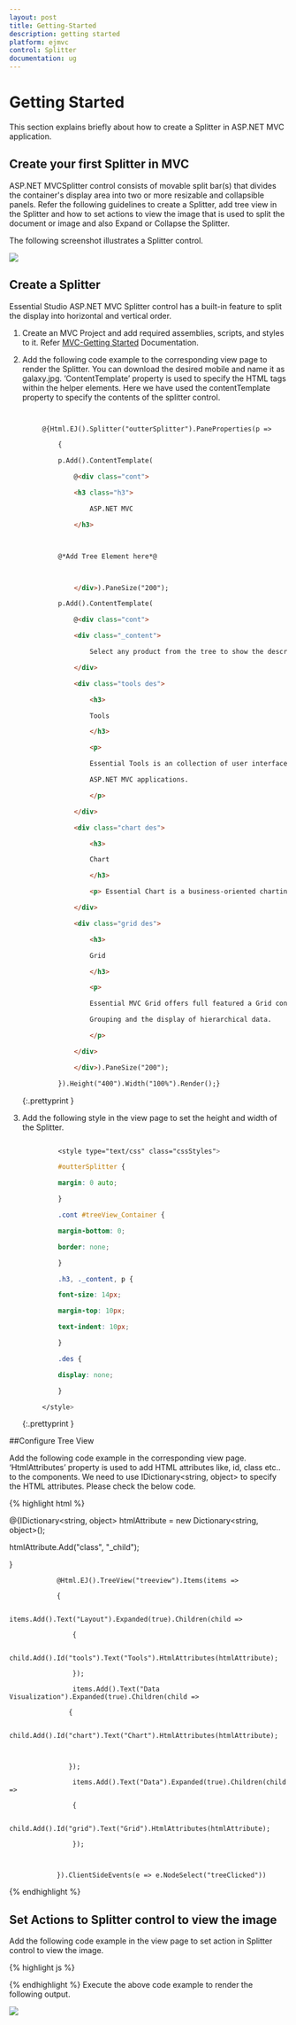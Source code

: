 ```yaml
---
layout: post
title: Getting-Started
description: getting started
platform: ejmvc
control: Splitter
documentation: ug
---
```


# Getting Started

This section explains briefly about how to create a Splitter in ASP.NET MVC application.

## Create your first Splitter in MVC

ASP.NET MVCSplitter control consists of movable split bar(s) that divides the container's display area into two or more resizable and collapsible panels. Refer the following guidelines to create a Splitter, add tree view in the Splitter and how to set actions to view the image that is used to split the document or image and also Expand or Collapse the Splitter. 

The following screenshot illustrates a Splitter control.



![](Getting-Started_images/Getting-Started_img1.png)



## Create a Splitter

Essential Studio ASP.NET MVC Splitter control has a built-in feature to split the display into horizontal and vertical order.

1. Create an MVC Project and add required assemblies, scripts, and styles to it.  Refer [MVC-Getting Started](http://help.syncfusion.com/ug/js/Documents/gettingstartedwithmv.htm) Documentation.
2. Add the following code example to the corresponding view page to render the Splitter. You can download the desired mobile and name it as galaxy.jpg. ‘ContentTemplate’ property is used to specify the HTML tags within the helper elements. Here we have used the contentTemplate property to specify the contents of the splitter control.

   ~~~ html


		@{Html.EJ().Splitter("outterSplitter").PaneProperties(p =>

		    {

			p.Add().ContentTemplate(

			    @<div class="cont">

				<h3 class="h3">

				    ASP.NET MVC

				</h3>



		    @*Add Tree Element here*@



			    </div>).PaneSize("200");

			p.Add().ContentTemplate(

			    @<div class="cont">

				<div class="_content">

				    Select any product from the tree to show the description.

				</div>

				<div class="tools des">

				    <h3>

					Tools

				    </h3>

				    <p>

					Essential Tools is an collection of user interface components used to create interactive

					ASP.NET MVC applications.

				    </p>

				</div>

				<div class="chart des">

				    <h3>

					Chart

				    </h3>

				    <p> Essential Chart is a business-oriented charting component.</p>

				</div>

				<div class="grid des">

				    <h3>

					Grid

				    </h3>

				    <p>

					Essential MVC Grid offers full featured a Grid control with extensive support for

					Grouping and the display of hierarchical data.

				    </p>

				</div>

			    </div>).PaneSize("200");

		    }).Height("400").Width("100%").Render();}

   ~~~
   {:.prettyprint }



3. Add the following style in the view page to set the height and width of the Splitter.

   ~~~ css

			<style type="text/css" class="cssStyles">

		    #outterSplitter {

			margin: 0 auto;

		    }

		    .cont #treeView_Container {

			margin-bottom: 0;

			border: none;

		    }

		    .h3, ._content, p {

			font-size: 14px;

			margin-top: 10px;

			text-indent: 10px;

		    }

		    .des {

			display: none;

		    }

		</style>
   ~~~
   {:.prettyprint }





##Configure Tree View

Add the following code example in the corresponding view page. ‘HtmlAttributes’ property is used to add HTML attributes like, id, class etc.. to the components. We need to use IDictionary<string, object> to specify the HTML attributes. Please check the below code.


{% highlight html %}


@{IDictionary<string, object> htmlAttribute = new Dictionary<string, object>();

  htmlAttribute.Add("class", "_child");

}



                @Html.EJ().TreeView("treeview").Items(items =>

                {

                    items.Add().Text("Layout").Expanded(true).Children(child =>

                    {

                        child.Add().Id("tools").Text("Tools").HtmlAttributes(htmlAttribute);

                    });

                    items.Add().Text("Data Visualization").Expanded(true).Children(child =>

                   {

                       child.Add().Id("chart").Text("Chart").HtmlAttributes(htmlAttribute);



                   });

                    items.Add().Text("Data").Expanded(true).Children(child =>

                    {

                        child.Add().Id("grid").Text("Grid").HtmlAttributes(htmlAttribute);

                    });



                }).ClientSideEvents(e => e.NodeSelect("treeClicked"))

{% endhighlight %}

## Set Actions to Splitter control to view the image

Add the following code example in the view page to set action in Splitter control to view the image.

{% highlight js %}

<script type="text/javascript">



    function treeClicked(sender, args) {

        if (sender.currentElement.hasClass('_child')) {//nodeSelect event handle

            var content = $('.' + sender.currentElement[0].id).html();

            $('._content').html(content);

        }

    }

</script>


{% endhighlight %}
Execute the above code example to render the following output.

![](Getting-Started_images/Getting-Started_img2.png)



